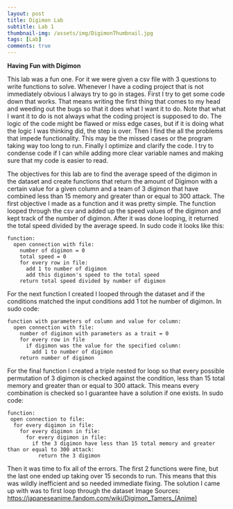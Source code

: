 ```yaml
---
layout: post
title: Digimon Lab
subtitle: Lab 1
thumbnail-img: /assets/img/DigimonThumbnail.jpg
tags: [Lab]
comments: true
---
```


**Having Fun with Digimon**

  This lab was a fun one. For it we were given a csv file with 3 questions to write functions to solve. Whenever I have a coding project that is not immediately 
obvious I always try to go in stages. First I try to get some code down that works. That means writing the first thing that comes to my head and weeding out the 
bugs so that it does what I want it to do. Note that what I want it to do is not always what the coding project is supposed to do. The logic of the code might be 
flawed or miss edge cases, but if it is doing what the logic I was thinking did, the step is over. Then I find the all the problems that impede functionality. This 
may be the missed cases or the program taking way too long to run. Finally I optimize and clarify the code. I try to condense code if I can while adding more clear 
variable names and making sure that my code is easier to read.
 
  The objectives for this lab are to find the average speed of the digimon in the dataset and create functions that return the amount of Digimon with a certain 
value for a given column and a team of 3 digimon that have combined less than 15 memory and greater than or equal to 300 attack. The first objective I made as a 
function and it was pretty simple. The function looped through the csv and added up the speed values of the digimon and kept track of the number of digimon. After 
it was done looping, it returned the total speed divided by the average speed. In sudo code it looks like this:
~~~
function:
  open connection with file:
    number of digimon = 0
    total speed = 0
    for every row in file:
      add 1 to number of digimon
      add this digimon's speed to the total speed
    return total speed divided by number of digimon
~~~
For the next function I created I looped through the dataset and if the conditions matched the input conditions add 1 tot he number of digimon. In sudo code:
~~~
function with parameters of column and value for column:
  open connection with file:
    number of digimon with parameters as a trait = 0
    for every row in file
      if digimon was the value for the specified column:
        add 1 to number of digimon 
    return number of digimon
~~~
For the final function I created a triple nested for loop so that every possible permutation of 3 digimon is checked against the condition, less than 15 total memory and greater than or equal to 300 attack. This means every combination is checked so I guarantee have a solution if one exists. In sudo code:
~~~
function:
 open connection to file:
  for every digimon in file:
    for every digimon in file:
      for every digimon in file:
        if the 3 digimon have less than 15 total memory and greater than or equal to 300 attack:
          return the 3 digimon
~~~

  Then it was time to fix all of the errors. The first 2 functions were fine, but the last one ended up taking over 15 seconds to run. This means that this was wildly inefficient and so needed immediate fixing. The solution I came up with was to first loop through the dataset 
Image Sources: 
https://japaneseanime.fandom.com/wiki/Digimon_Tamers_(Anime)
